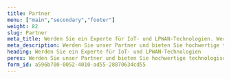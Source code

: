 ```yaml
---
title: Partner
menu: ["main","secondary","footer"]
weight: 82
slug: Partner
meta_title: Werden Sie ein Experte für IoT- und LPWAN-Technologien. Werden Sie ein Partner von HARDWARIO
meta_description: Werden Sie unser Partner und bieten Sie hochwertige technologische Lösungen unter Ihrer eigenen Marke.
heading: Werden Sie ein Experte für IoT- und LPWAN-Technologien
perex: Werden Sie unser Partner und bieten Sie hochwertige technologische Lösungen unter Ihrer eigenen Marke.
form_id: a596b700-0052-4010-ad55-28870634cd55
---
```

